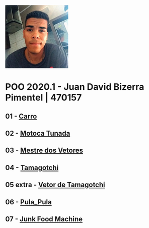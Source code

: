 <img src="foto.jpg" width="200">


# POO 2020.1 - Juan David Bizerra Pimentel | 470157

## 01 - [Carro](Atividades/Carro)

## 02 - [Motoca Tunada](Atividades/Motoca)

## 03 - [Mestre dos Vetores](Atividades/Mestre_Dos_Vetores)

## 04 - [Tamagotchi](Atividades/Tamagotchi)

## 05 extra - [Vetor de Tamagotchi](Atividades/Vetor_de_Tamagotchi)

## 06 - [Pula_Pula](Atividades/Pula_Pula)

## 07 - [Junk Food Machine](Atividades/Junk-food-machine)

